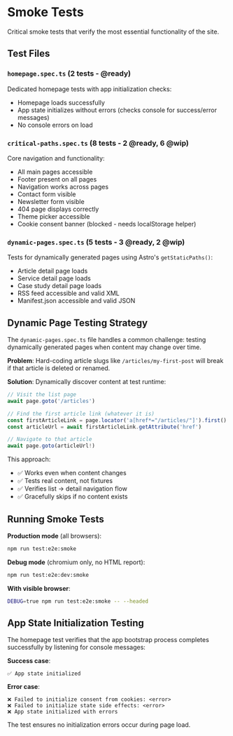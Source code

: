 # Smoke Tests

Critical smoke tests that verify the most essential functionality of the site.

## Test Files

### `homepage.spec.ts` (2 tests - @ready)

Dedicated homepage tests with app initialization checks:

- Homepage loads successfully
- App state initializes without errors (checks console for success/error messages)
- No console errors on load

### `critical-paths.spec.ts` (8 tests - 2 @ready, 6 @wip)

Core navigation and functionality:

- All main pages accessible
- Footer present on all pages
- Navigation works across pages
- Contact form visible
- Newsletter form visible
- 404 page displays correctly
- Theme picker accessible
- Cookie consent banner (blocked - needs localStorage helper)

### `dynamic-pages.spec.ts` (5 tests - 3 @ready, 2 @wip)

Tests for dynamically generated pages using Astro's `getStaticPaths()`:

- Article detail page loads
- Service detail page loads
- Case study detail page loads
- RSS feed accessible and valid XML
- Manifest.json accessible and valid JSON

## Dynamic Page Testing Strategy

The `dynamic-pages.spec.ts` file handles a common challenge: testing dynamically generated pages when content may change over time.

**Problem**: Hard-coding article slugs like `/articles/my-first-post` will break if that article is deleted or renamed.

**Solution**: Dynamically discover content at test runtime:

```typescript
// Visit the list page
await page.goto('/articles')

// Find the first article link (whatever it is)
const firstArticleLink = page.locator('a[href*="/articles/"]').first()
const articleUrl = await firstArticleLink.getAttribute('href')

// Navigate to that article
await page.goto(articleUrl!)
```

This approach:

- ✅ Works even when content changes
- ✅ Tests real content, not fixtures
- ✅ Verifies list → detail navigation flow
- ✅ Gracefully skips if no content exists

## Running Smoke Tests

**Production mode** (all browsers):

```bash
npm run test:e2e:smoke
```

**Debug mode** (chromium only, no HTML report):

```bash
npm run test:e2e:dev:smoke
```

**With visible browser**:

```bash
DEBUG=true npm run test:e2e:smoke -- --headed
```

## App State Initialization Testing

The homepage test verifies that the app bootstrap process completes successfully by listening for console messages:

**Success case**:

```text
✅ App state initialized
```

**Error case**:

```text
❌ Failed to initialize consent from cookies: <error>
❌ Failed to initialize state side effects: <error>
❌ App state initialized with errors
```

The test ensures no initialization errors occur during page load.
